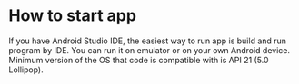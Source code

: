 # How to start app
If you have Android Studio IDE, the easiest way to run app is build and run program by IDE.
You can run it on emulator or on your own Android device.
Minimum version of the OS that code is compatible with is API 21 (5.0 Lollipop).

